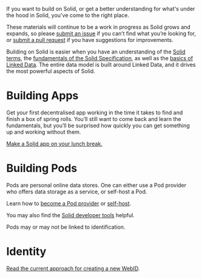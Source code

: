 If you want to build on Solid, or get a better understanding for what's under the hood in Solid, you've come to the right place. 

These materials will continue to be a work in progress as Solid grows and expands, so please [submit an issue](https://github.com/solid/information/issues) if you can’t find what you’re looking for, or [submit a pull request](https://github.com/solid/information/pulls) if you have suggestions for improvements. 

Building on Solid is easier when you have an understanding of the [Solid terms](https://github.com/solid/information/blob/master/documentation/solid-dictionary.md), the [fundamentals of the Solid Specification](https://github.com/solid/information/blob/master/documentation/solid-specification.md), as well as the [basics of Linked Data](https://github.com/solid/information/blob/master/documentation/learning-linked-data.md). The entire data model is built around Linked Data, and it drives the most powerful aspects of Solid.

# Building Apps 

Get your first decentralised  app working in the time it takes to find and finish a box of spring rolls. You’ll still want to come back and learn the fundamentals, but you’ll be surprised how quickly you can get something up and working without them. 

[Make a Solid app on your lunch break.](https://github.com/solid/information/blob/master/documentation/apps.md)

# Building Pods 

Pods are personal online data stores. One can either use a Pod provider who offers data storage as a service, or self-host a Pod.

Learn how to [become a Pod provider](https://github.com/solid/information/blob/master/documentation/pods.md#installing-and-running-node-solid-server) or [self-host](https://github.com/solid/information/blob/master/documentation/pods.md#self-hosting-pods). 

You may also find the [Solid developer tools](https://github.com/solid/information/blob/master/documentation/developer-tools.md) helpful.

Pods may or may not be linked to identification. 

# Identity 

[Read the  current approach for creating a new WebID](https://github.com/solid/solid/issues/146#issuecomment-392948919). 
